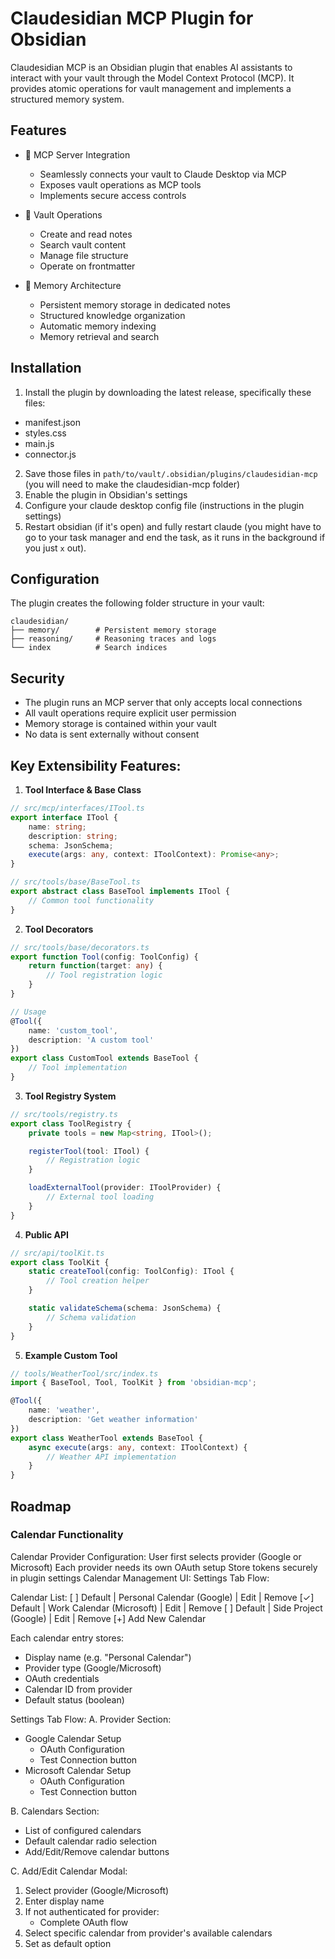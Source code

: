 # Claudesidian MCP Plugin for Obsidian

Claudesidian MCP is an Obsidian plugin that enables AI assistants to interact with your vault through the Model Context Protocol (MCP). It provides atomic operations for vault management and implements a structured memory system.

## Features

- 🔌 MCP Server Integration
  - Seamlessly connects your vault to Claude Desktop via MCP
  - Exposes vault operations as MCP tools
  - Implements secure access controls

- 📝 Vault Operations
  - Create and read notes
  - Search vault content
  - Manage file structure
  - Operate on frontmatter

- 🧠 Memory Architecture
  - Persistent memory storage in dedicated notes
  - Structured knowledge organization
  - Automatic memory indexing
  - Memory retrieval and search

## Installation

1. Install the plugin by downloading the latest release, specifically these files:
  - manifest.json
  - styles.css
  - main.js
  - connector.js
2. Save those files in `path/to/vault/.obsidian/plugins/claudesidian-mcp` (you will need to make the claudesidian-mcp folder)
3. Enable the plugin in Obsidian's settings
4. Configure your claude desktop config file (instructions in the plugin settings)
5. Restart obsidian (if it's open) and fully restart claude (you might have to go to your task manager and end the task, as it runs in the background if you just `x` out).

## Configuration

The plugin creates the following folder structure in your vault:

```
claudesidian/
├── memory/        # Persistent memory storage
├── reasoning/     # Reasoning traces and logs
└── index          # Search indices
```

## Security

- The plugin runs an MCP server that only accepts local connections
- All vault operations require explicit user permission
- Memory storage is contained within your vault
- No data is sent externally without consent

## Key Extensibility Features:

1. **Tool Interface & Base Class**
```typescript
// src/mcp/interfaces/ITool.ts
export interface ITool {
    name: string;
    description: string;
    schema: JsonSchema;
    execute(args: any, context: IToolContext): Promise<any>;
}

// src/tools/base/BaseTool.ts
export abstract class BaseTool implements ITool {
    // Common tool functionality
}
```

2. **Tool Decorators**
```typescript
// src/tools/base/decorators.ts
export function Tool(config: ToolConfig) {
    return function(target: any) {
        // Tool registration logic
    }
}

// Usage
@Tool({
    name: 'custom_tool',
    description: 'A custom tool'
})
export class CustomTool extends BaseTool {
    // Tool implementation
}
```

3. **Tool Registry System**
```typescript
// src/tools/registry.ts
export class ToolRegistry {
    private tools = new Map<string, ITool>();

    registerTool(tool: ITool) {
        // Registration logic
    }

    loadExternalTool(provider: IToolProvider) {
        // External tool loading
    }
}
```

4. **Public API**
```typescript
// src/api/toolKit.ts
export class ToolKit {
    static createTool(config: ToolConfig): ITool {
        // Tool creation helper
    }

    static validateSchema(schema: JsonSchema) {
        // Schema validation
    }
}
```

5. **Example Custom Tool**
```typescript
// tools/WeatherTool/src/index.ts
import { BaseTool, Tool, ToolKit } from 'obsidian-mcp';

@Tool({
    name: 'weather',
    description: 'Get weather information'
})
export class WeatherTool extends BaseTool {
    async execute(args: any, context: IToolContext) {
        // Weather API implementation
    }
}
```

## Roadmap

### Calendar Functionality

Calendar Provider Configuration:
User first selects provider (Google or Microsoft)
Each provider needs its own OAuth setup
Store tokens securely in plugin settings
Calendar Management UI:
Settings Tab Flow:

Calendar List:
[ ] Default | Personal Calendar (Google) | Edit | Remove
[✓] Default | Work Calendar (Microsoft) | Edit | Remove
[ ] Default | Side Project (Google) | Edit | Remove
[+] Add New Calendar

Each calendar entry stores:
- Display name (e.g. "Personal Calendar")
- Provider type (Google/Microsoft)
- OAuth credentials
- Calendar ID from provider
- Default status (boolean)

Settings Tab Flow:
A. Provider Section:
   - Google Calendar Setup
     - OAuth Configuration
     - Test Connection button
   - Microsoft Calendar Setup  
     - OAuth Configuration
     - Test Connection button

B. Calendars Section:
   - List of configured calendars
   - Default calendar radio selection
   - Add/Edit/Remove calendar buttons
   
C. Add/Edit Calendar Modal:
   1. Select provider (Google/Microsoft)
   2. Enter display name
   3. If not authenticated for provider:
      - Complete OAuth flow
   4. Select specific calendar from provider's available calendars
   5. Set as default option
